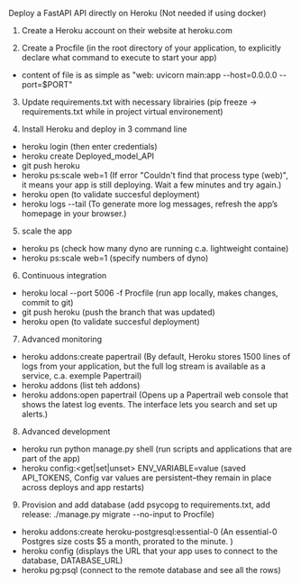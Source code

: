 Deploy a FastAPI API directly on Heroku (Not needed if using docker)

1. Create a Heroku account on their website at heroku.com

2. Create a Procfile (in the root directory of your application, to explicitly declare what command to execute to start your app)
- content of file is as simple as "web: uvicorn main:app --host=0.0.0.0 --port=$PORT"

3. Update requirements.txt with necessary librairies (pip freeze -> requirements.txt while in project virtual environement)

4. Install Heroku and deploy in 3 command line
- heroku login (then enter credentials)
- heroku create Deployed_model_API
- git push heroku <git-branch>
- heroku ps:scale web=1 (If error "Couldn't find that process type (web)", it means your app is still deploying. Wait a few minutes and try again.)
- heroku open (to validate succesful deployment)
- heroku logs --tail (To generate more log messages, refresh the app’s homepage in your browser.)

5. scale the app
- heroku ps (check how many dyno are running c.a. lightweight containe)
- heroku ps:scale web=1 (specify numbers of dyno)

6. Continuous integration
- heroku local --port 5006 -f Procfile (run app locally, makes changes, commit to git)
- git push heroku <git-branch> (push the branch that was updated)
- heroku open (to validate succesful deployment)

7. Advanced monitoring
- heroku addons:create papertrail (By default, Heroku stores 1500 lines of logs from your application, but the full log stream is available as a service, c.a. exemple Papertrail)
- heroku addons (list teh addons)
- heroku addons:open papertrail (Opens up a Papertrail web console that shows the latest log events. The interface lets you search and set up alerts.)

8. Advanced development 
- heroku run python manage.py shell (run scripts and applications that are part of the app)
- heroku config:<get|set|unset> ENV_VARIABLE=value (saved API_TOKENS, Config var values are persistent–they remain in place across deploys and app restarts)

9. Provision and add database (add psycopg to requirements.txt, add release: ./manage.py migrate --no-input to Procfile)
- heroku addons:create heroku-postgresql:essential-0 (An essential-0 Postgres size costs $5 a month, prorated to the minute. )
- heroku config (displays the URL that your app uses to connect to the database, DATABASE_URL)
- heroku pg:psql (connect to the remote database and see all the rows)